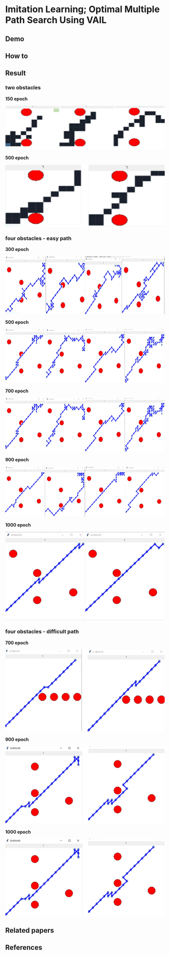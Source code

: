 
# Imitation Learning; Optimal Multiple Path Search Using VAIL

## Demo

## How to

## Result
### two obstacles

**150 epoch**

![two obstacle-150](./img/2obstacle-150epoch.PNG)

**500 epoch**

![two obstacle-500](./img/2obstacle-500epoch.PNG)


### four obstacles - easy path

**300 epoch**

![four obstacle0-300](./img/epoch-300.png)

**500 epoch**

![four obstacle0-500](./img/epoch-500.PNG)

**700 epoch**

![four obstacle0-700](./img/epoch-500.PNG)

**900 epoch**

![four obstacle0-900](./img/epoch-900.PNG)

**1000 epoch**

![four obstacle0-1000](./img/epoch-1000.PNG)


### four obstacles - difficult path

**700 epoch**

![four obstacle1-700](./img/4opstacle2_epoch-700.PNG)

**900 epoch**

![four obstacle1-900](./img/4opstacle2_epoch-900.PNG)

**1000 epoch**

![four obstacle1-1000](./img/4opstacle2_epoch-900.PNG)


## Related papers


## References



